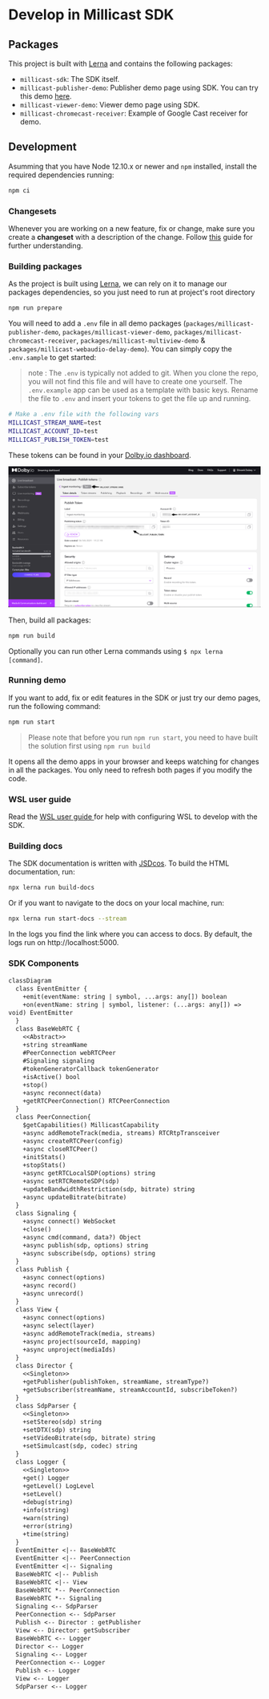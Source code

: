 # Develop in Millicast SDK

## Packages

This project is built with [Lerna](https://lerna.js.org/) and contains the following packages:

- `millicast-sdk`: The SDK itself.
- `millicast-publisher-demo`: Publisher demo page using SDK. You can try this demo [here](https://demo.millicast.com/?codec=h264&nosimulcast).
- `millicast-viewer-demo`: Viewer demo page using SDK.
- `millicast-chromecast-receiver`: Example of Google Cast receiver for demo.

## Development

Asumming that you have Node 12.10.x or newer and `npm` installed, install the required dependencies running:

```sh
npm ci
```

### Changesets

Whenever you are working on a new feature, fix or change, make sure you create a **changeset** with a description of the change. Follow [this](.changeset/README.md#Changes-per-feature) guide for further understanding.

### Building packages

As the project is built using [Lerna](https://lerna.js.org/), we can rely on it to manage our packages dependencies, so you just need to run at project's root directory

```sh
npm run prepare
```

You will need to add a `.env` file in all demo packages (`packages/millicast-publisher-demo`, `packages/millicast-viewer-demo`, `packages/millicast-chromecast-receiver`, `packages/millicast-multiview-demo` & `packages/millicast-webaudio-delay-demo`). You can simply copy the `.env.sample` to get started:

> note : The `.env` is typically not added to git. When you clone the repo, you will not find this file and will have to create one yourself. The `.env.example` app can be used as a template with basic keys. Rename the file to `.env` and insert your tokens to get the file up and running.

```sh
# Make a .env file with the following vars
MILLICAST_STREAM_NAME=test
MILLICAST_ACCOUNT_ID=test
MILLICAST_PUBLISH_TOKEN=test
```

These tokens can be found in your [Dolby.io dashboard](https://streaming.dolby.io/#/tokens).

![Tokens](img/tokens.png)

Then, build all packages:

```sh
npm run build
```

Optionally you can run other Lerna commands using `$ npx lerna [command]`.

### Running demo

If you want to add, fix or edit features in the SDK or just try our demo pages, run the following command:

```sh
npm run start
```

> Please note that before you run `npm run start`, you need to have built the solution first using `npm run build`

It opens all the demo apps in your browser and keeps watching for changes in all the packages. You only need to refresh both pages if you modify the code.

### WSL user guide
Read the [WSL user guide ](developer-wsl-info.md) for help with configuring WSL to develop with the SDK.

### Building docs

The SDK documentation is written with [JSDcos](https://jsdoc.app/). To build the HTML documentation, run:

```sh
npx lerna run build-docs
```

Or if you want to navigate to the docs on your local machine, run:

```sh
npx lerna run start-docs --stream
```

In the logs you find the link where you can access to docs. By default, the logs run on http://localhost:5000.

### SDK Components

```mermaid
classDiagram
  class EventEmitter {
    +emit(eventName: string | symbol, ...args: any[]) boolean
    +on(eventName: string | symbol, listener: (...args: any[]) => void) EventEmitter
  }
  class BaseWebRTC {
    <<Abstract>>
    +string streamName
    #PeerConnection webRTCPeer
    #Signaling signaling
    #tokenGeneratorCallback tokenGenerator
    +isActive() bool
    +stop()
    +async reconnect(data)
    +getRTCPeerConnection() RTCPeerConnection
  }
  class PeerConnection{
    $getCapabilities() MillicastCapability
    +async addRemoteTrack(media, streams) RTCRtpTransceiver
    +async createRTCPeer(config)
    +async closeRTCPeer()
    +initStats()
    +stopStats()
    +async getRTCLocalSDP(options) string
    +async setRTCRemoteSDP(sdp)
    +updateBandwidthRestriction(sdp, bitrate) string
    +async updateBitrate(bitrate)
  }
  class Signaling {
    +async connect() WebSocket
    +close()
    +async cmd(command, data?) Object
    +async publish(sdp, options) string
    +async subscribe(sdp, options) string
  }
  class Publish {
    +async connect(options)
    +async record()
    +async unrecord()
  }
  class View {
    +async connect(options)
    +async select(layer)
    +async addRemoteTrack(media, streams)
    +async project(sourceId, mapping)
    +async unproject(mediaIds)
  }
  class Director {
    <<Singleton>>
    +getPublisher(publishToken, streamName, streamType?)
    +getSubscriber(streamName, streamAccountId, subscribeToken?)
  }
  class SdpParser {
    <<Singleton>>
    +setStereo(sdp) string
    +setDTX(sdp) string
    +setVideoBitrate(sdp, bitrate) string
    +setSimulcast(sdp, codec) string
  }
  class Logger {
    <<Singleton>>
    +get() Logger
    +getLevel() LogLevel
    +setLevel()
    +debug(string)
    +info(string)
    +warn(string)
    +error(string)
    +time(string)
  }
  EventEmitter <|-- BaseWebRTC
  EventEmitter <|-- PeerConnection
  EventEmitter <|-- Signaling
  BaseWebRTC <|-- Publish
  BaseWebRTC <|-- View
  BaseWebRTC *-- PeerConnection
  BaseWebRTC *-- Signaling
  Signaling <-- SdpParser
  PeerConnection <-- SdpParser
  Publish <-- Director : getPublisher
  View <-- Director: getSubscriber
  BaseWebRTC <-- Logger
  Director <-- Logger
  Signaling <-- Logger
  PeerConnection <-- Logger
  Publish <-- Logger
  View <-- Logger
  SdpParser <-- Logger
```
